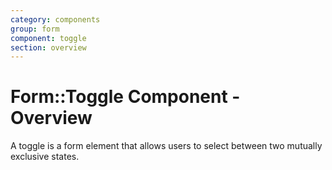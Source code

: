 ```yaml
---
category: components
group: form
component: toggle
section: overview
---
```


# Form::Toggle Component - Overview

A toggle is a form element that allows users to select between two mutually exclusive states.